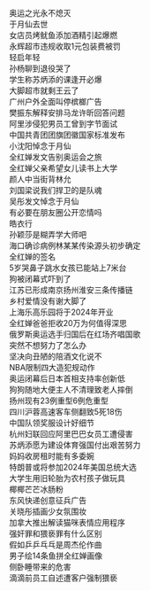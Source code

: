 奥运之光永不熄灭  
于月仙去世  
女店员烤鱿鱼添加酒精引起爆燃  
永辉超市违规收取1元包装费被罚  
轻启年轻  
孙杨聊到退役哭了  
学生称苏炳添的课逢开必爆  
大脚超市就剩王云了  
广州户外全面叫停槟榔广告  
樊振东解释安排马龙许昕回答问题  
阿里涉侵犯男员工曾到字节面试  
中国共青团团旗团徽国家标准发布  
小沈阳悼念于月仙  
全红婵发文告别奥运会之旅  
全红婵父亲希望女儿读书上大学  
颜人中当街背林允  
刘国梁说我们捍卫的是队魂  
吴彤发文悼念于月仙  
有必要在朋友圈公开恋情吗  
皓衣行  
孙颖莎是糊弄学大师吧  
海口确诊病例林某某传染源头初步确定  
全红婵的签名  
5岁哭鼻子跳水女孩已能站上7米台  
狗被闭幕式吓到了  
江苏已形成南京扬州淮安三条传播链  
乡村爱情没有谢大脚了  
上海乐高乐园将于2024年开业  
全红婵爸爸拒收20万为何值得深思  
俄罗斯奥运选手归国后在红场齐唱国歌  
突然不想努力了怎么办  
坚决向丑陋的陪酒文化说不  
NBA限制四大造犯规动作  
奥运闭幕后日本首相支持率创新低  
狗狗随地大便主人不清理致老人摔倒  
扬州现有23例重型6例危重型  
四川沪蓉高速客车侧翻致5死18伤  
中国队领奖服设计好细节  
杭州妇联回应阿里巴巴女员工遭侵害  
苏炳添愿为建设体育强国付出艰苦努力  
妈妈收房租时能有多委婉  
特朗普或将参加2024年美国总统大选  
大学生用旧轮胎为农村孩子做玩具  
椰椰芒芒冰肠粉  
东风快递创意征兵广告  
关晓彤插画少女氛围妆  
加拿大推出解读猫咪表情应用程序  
强奸罪和猥亵罪有什么区别  
假如乒乒乓乓是周杰伦作曲  
男子绘14条鱼拼全红婵画像  
侧卧睡带来的危害  
滴滴前员工自述遭客户强制猥亵  
